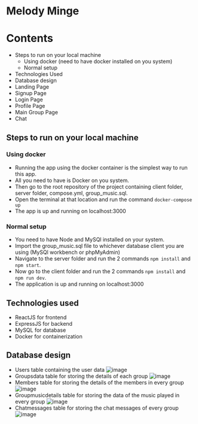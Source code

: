 # Melody Minge
# Contents
- Steps to run on your local machine
  - Using docker (need to have docker installed on you system)
  - Normal setup
- Technologies Used
- Database design
- Landing Page
- Signup Page
- Login Page
- Profile Page
- Main Group Page
- Chat

## Steps to run on your local machine
### Using docker
- Running the app using the docker container is the simplest way to run this app.
- All you need to have is Docker on you system.
- Then go to the root repository of the project containing client folder, server folder, compose.yml, group_music.sql.
- Open the terminal at that location and run the command `docker-compose up`
- The app is up and running on localhost:3000

### Normal setup
- You need to have Node and MySQl installed on your system.
- Import the group_music.sql file to whichever database client you are using (MySQl workbench or phpMyAdmin)
- Navigate to the server folder and run the 2 commands `npm install` and `npm start`.
- Now go to the client folder and run the 2 commands `npm install` and `npm run dev`.
- The application is up and running on localhost:3000

## Technologies used
- ReactJS for frontend
- ExpressJS for backend
- MySQL for database
- Docker for containerization

## Database design
- Users table containing the user data
  ![image](https://github.com/user-attachments/assets/3d6a6901-5900-4805-b631-52a78b272247)
- Groupsdata table for storing the details of each group
  ![image](https://github.com/user-attachments/assets/d6801af2-b34b-4389-b524-e71cea699219)
- Members table for storing the details of the members in every group
  ![image](https://github.com/user-attachments/assets/047a59c6-0fcf-4326-8537-cc1b7cc324df)
- Groupmusicdetails table for storing the data of the music played in every group
  ![image](https://github.com/user-attachments/assets/51a9289b-2248-4f08-ac35-aca92ff435c7)
- Chatmessages table for storing the chat messages of every group
  ![image](https://github.com/user-attachments/assets/884edcf6-42e6-46f7-9dc9-bcad0e8d6ad7)



